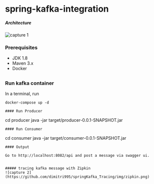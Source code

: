 # spring-kafka-integration

##### Architecture
![capture 1](https://github.com/dimitri995/springKafka_Tracing/img/archi.png)

### Prerequisites
- JDK 1.8
- Maven 3.x
- Docker
##
### Run kafka container
In a terminal, run
```
docker-compose up -d
```

```
#### Run Producer
```
cd producer
java -jar target/producer-0.0.1-SNAPSHOT.jar
```
#### Run Consumer
```
cd consumer
java -jar target/consumer-0.0.1-SNAPSHOT.jar
```
#### Output

Go to http://localhost:8082/api and post a message via swagger ui.


##### tracing kafka message with Zipkin
![capture 2](https://github.com/dimitri995/springKafka_Tracing/img/zipkin.png)